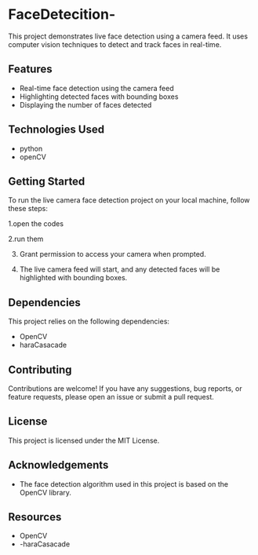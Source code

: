 # FaceDetecition-

This project demonstrates live face detection using a camera feed. It uses computer vision techniques to detect and track faces in real-time.

## Features

- Real-time face detection using the camera feed
- Highlighting detected faces with bounding boxes
- Displaying the number of faces detected

## Technologies Used

- python
- openCV

## Getting Started

To run the live camera face detection project on your local machine, follow these steps:

1.open the codes

2.run them

3. Grant permission to access your camera when prompted.

4. The live camera feed will start, and any detected faces will be highlighted with bounding boxes.


## Dependencies

This project relies on the following dependencies:

- OpenCV
- haraCasacade

## Contributing

Contributions are welcome! If you have any suggestions, bug reports, or feature requests, please open an issue or submit a pull request.

## License

This project is licensed under the MIT License.

## Acknowledgements

- The face detection algorithm used in this project is based on the OpenCV library.

## Resources

- OpenCV
- -haraCasacade
